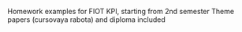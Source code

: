 Homework examples for FIOT KPI, starting from 2nd semester
Theme papers (cursovaya rabota) and diploma included
